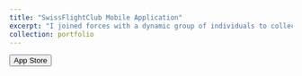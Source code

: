 ```yaml
---
title: "SwissFlightClub Mobile Application"
excerpt: "I joined forces with a dynamic group of individuals to collectively steer the development of a versatile cross-platform mobile application. Our shared objective was to ensure the timely delivery of this application, aligning our efforts to achieve the desired outcome effectively and efficiently. To bring this project to fruition, I harnessed the power of the Flutter framework for creating a seamless and engaging user experience. In addition, we leveraged Firebase to enhance the application's backend, ensuring robust data storage, real-time updates, and seamless user authentication. This collaborative journey allowed us to tap into our combined expertise and creativity, and we're eagerly looking forward to witnessing this exciting project come to life."
collection: portfolio
---
```


<a href="https://apps.apple.com/gb/app/swissflightclub/id1625484632" target="_blank">
  <button>App Store </button> 
</a>
